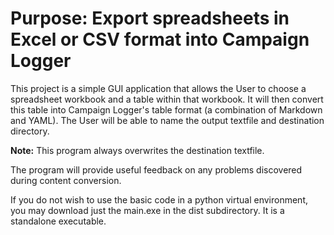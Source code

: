 # Purpose: Export spreadsheets in Excel or CSV format into Campaign Logger

This project  is a simple GUI application that
allows the User to choose a spreadsheet workbook and a table
within that workbook. It will then convert this table into
Campaign Logger's table format (a combination of Markdown and
YAML). The User will be able to name the output textfile and
destination directory.

__Note:__ This program always overwrites the destination textfile.

The program will provide useful feedback on any problems discovered during
content conversion.

If you do not wish to use the basic code in a python virtual environment,
you may download just the main.exe in the dist subdirectory. It is a
standalone executable.